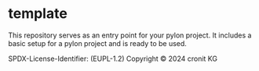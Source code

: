# template

This repository serves as an entry point for your pylon project. It includes a basic setup for a pylon project and is ready to be used.

SPDX-License-Identifier: (EUPL-1.2)
Copyright © 2024 cronit KG

